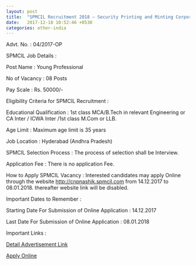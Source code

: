 ```yaml
---
layout: post
title:  "SPMCIL Recruitment 2018 – Security Printing and Minting Corporation of India Limited – 08 Young Professional Vacancy"
date:   2017-12-18 10:52:46 +0530
categories: other-india
---
```


Advt. No. : 04/2017-OP

SPMCIL Job Details :

Post Name : Young Professional

No of Vacancy : 08 Posts

Pay Scale : Rs. 50000/-

Eligibility Criteria for SPMCIL Recruitment :    

Educational Qualification : 1st class MCA/B.Tech in relevant Engineering or CA Inter / ICWA Inter /1st class M.Com or LLB.

Age Limit : Maximum age limit is 35 years

Job Location : Hyderabad (Andhra Pradesh)

SPMCIL Selection Process : The process of selection shall be Interview.

Application Fee : There is no application Fee.

How to Apply SPMCIL Vacancy : Interested candidates may apply Online through the website http://cnpnashik.spmcil.com from 14.12.2017 to 08.01.2018. thereafter website link will be disabled.

Important Dates to Remember :

Starting Date For Submission of Online Application : 14.12.2017

Last Date For Submission of Online Application : 08.01.2018

Important Links :

[Detail Advertisement Link](http://www.spmcil.com/UploadDocument/Advertisement%20-%20Young%20Professional.aad7dfe8-73a9-4177-b2e8-d89a9923fc3d.pdf)

[Apply Online](http://www.spmcil.com/Interface/JobOpenings.aspx)

